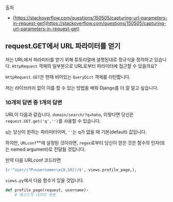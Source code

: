 출처

- [https://stackoverflow.com/questions/150505/capturing-url-parameters-in-request-get](https://stackoverflow.com/questions/150505/capturing-url-parameters-in-request-get)

## request.GET에서 URL 파라미터를 얻기

저는 URL에서 파라미터를 얻기 위해 튜토리얼에 설명된대로 정규식을 정의하고 있습니다. `HttpRequest` 객체의 일부분으로 URL로부터 파라미터에 접근할 수 있을까요? 

`HttpRequest.GET`은 현재 비어있는 `QueryDict` 객체를 리턴합니다.

저는 라이브러리 없이 이를 할 수 있는 방법을 배워 Django를 더 잘 알고 싶습니다.

### 10개의 답변 중 1개의 답변

URL이 다음과 같습니다. `domain/search/?q=haha`, 이렇다면 당신은 `request.GET.get('q','')`를 사용할 수 있습니다.  

`q`는 당신이 원하는 파라미터이며, `''`는 q가 없을 때 기본(default) 값입니다.  

하지만, `URLconf`\*\*에 설정된 것이라면, `regex`로부터 당신이 얻은 것은 함수의 인자(또는 named argument)로 전달될 것입니다.

만약 다음 URLconf 코드라면

```python
(r'^user/(?P<username>\w{0,50})/$', views.profile_page,),
```

`views.py`에서 다음 함수가 있을 것입니다.

```python
def profile_page(request, username):
    # 메소드의 나머지 부분
```
